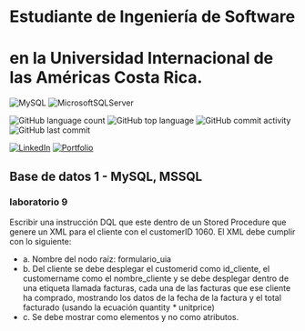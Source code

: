 # Estudiante de Ingeniería de Software

# en la Universidad Internacional de las Américas Costa Rica.

<!--START_SECTION:badges-->

![MySQL](https://img.shields.io/badge/mysql-%2300f.svg?style=plastik&logo=mysql&logoColor=white)
![MicrosoftSQLServer](https://img.shields.io/badge/Microsoft%20SQL%20Server-CC2927?style=plastik&logo=microsoft%20sql%20server&logoColor=white)

![GitHub language count](https://img.shields.io/github/languages/count/bash20cu/Universidad?style=for-the-badge)
![GitHub top language](https://img.shields.io/github/languages/top/bash20cu/Universidad?style=for-the-badge)
![GitHub commit activity](https://img.shields.io/github/commit-activity/m/bash20cu/Universidad?style=for-the-badge)
![GitHub last commit](https://img.shields.io/github/last-commit/bash20cu/Universidad?style=for-the-badge)

[![LinkedIn](https://img.shields.io/badge/linkedin-%230077B5.svg?style=for-the-badge&logo=linkedin&logoColor=white)](https://www.linkedin.com/in/miguel1990/)
[![Portfolio](https://img.shields.io/badge/Portfolio-%23000000.svg?style=for-the-badge&logo=firefox&logoColor=#FF7139)](https://bash20cu.github.io/Portfolio/)

<!--END_SECTION:badges-->

## Base de datos 1 - MySQL, MSSQL

### laboratorio 9

Escribir una instrucción DQL que este dentro de un Stored Procedure que genere
un XML para el cliente con el customerID 1060. El XML debe cumplir con lo
siguiente:

- a. Nombre del nodo raíz: formulario_uia
- b. Del cliente se debe desplegar el customerid como id_cliente, el
  customername como el nombre_cliente y se debe desplegar dentro de una
  etiqueta llamada facturas, cada una de las facturas que ese cliente ha
  comprado, mostrando los datos de la fecha de la factura y el total facturado
  (usando la ecuación quantity \* unitprice)
- c. Se debe mostrar como elementos y no como atributos.
